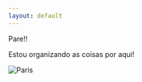 ```yaml
---
layout: default
---
```


Pare!!

Estou organizando as coisas por aqui!

<img src="https://adsonbatista.github.io/images/posts/organize.png" alt="Paris" class="center">

